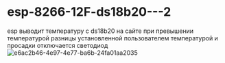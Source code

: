 # esp-8266-12F-ds18b20---2
esp выводит температуру с ds18b20 на сайте
 при превышении температурой разницы установленной пользователем температурой и просадки отключается светодиод 
![e6ac2b46-4e97-4e77-ba6b-24fa01aa2035](https://user-images.githubusercontent.com/92204331/152386920-5e6ec525-f544-4a40-80d7-59477684361b.jpg)
